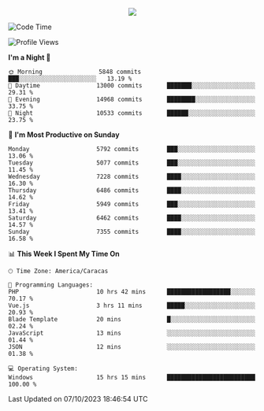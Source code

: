 <p align="center">
  <a href="http://www.github.com/thevacs">
    <img src="https://github-readme-streak-stats.herokuapp.com/?user=thevacs&stroke=ffffff&background=1c1917&ring=0891b2&fire=0891b2&currStreakNum=ffffff&currStreakLabel=0891b2&sideNums=ffffff&sideLabels=ffffff&dates=ffffff&hide_border=true" />
  </a>
</p>

<!--START_SECTION:waka-->
![Code Time](http://img.shields.io/badge/Code%20Time-1%2C763%20hrs%2044%20mins-blue)

![Profile Views](http://img.shields.io/badge/Profile%20Views-0-blue)

**I'm a Night 🦉** 

```text
🌞 Morning                5848 commits        ███░░░░░░░░░░░░░░░░░░░░░░   13.19 % 
🌆 Daytime                13000 commits       ███████░░░░░░░░░░░░░░░░░░   29.31 % 
🌃 Evening                14968 commits       ████████░░░░░░░░░░░░░░░░░   33.75 % 
🌙 Night                  10533 commits       ██████░░░░░░░░░░░░░░░░░░░   23.75 % 
```
📅 **I'm Most Productive on Sunday** 

```text
Monday                   5792 commits        ███░░░░░░░░░░░░░░░░░░░░░░   13.06 % 
Tuesday                  5077 commits        ███░░░░░░░░░░░░░░░░░░░░░░   11.45 % 
Wednesday                7228 commits        ████░░░░░░░░░░░░░░░░░░░░░   16.30 % 
Thursday                 6486 commits        ████░░░░░░░░░░░░░░░░░░░░░   14.62 % 
Friday                   5949 commits        ███░░░░░░░░░░░░░░░░░░░░░░   13.41 % 
Saturday                 6462 commits        ████░░░░░░░░░░░░░░░░░░░░░   14.57 % 
Sunday                   7355 commits        ████░░░░░░░░░░░░░░░░░░░░░   16.58 % 
```


📊 **This Week I Spent My Time On** 

```text
🕑︎ Time Zone: America/Caracas

💬 Programming Languages: 
PHP                      10 hrs 42 mins      ██████████████████░░░░░░░   70.17 % 
Vue.js                   3 hrs 11 mins       █████░░░░░░░░░░░░░░░░░░░░   20.93 % 
Blade Template           20 mins             █░░░░░░░░░░░░░░░░░░░░░░░░   02.24 % 
JavaScript               13 mins             ░░░░░░░░░░░░░░░░░░░░░░░░░   01.44 % 
JSON                     12 mins             ░░░░░░░░░░░░░░░░░░░░░░░░░   01.38 % 

💻 Operating System: 
Windows                  15 hrs 15 mins      █████████████████████████   100.00 % 
```


 Last Updated on 07/10/2023 18:46:54 UTC
<!--END_SECTION:waka-->
